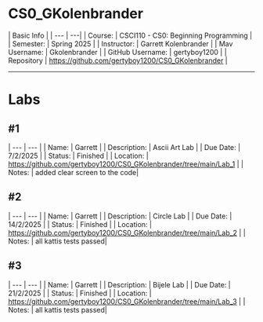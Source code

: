 # CS0_GKolenbrander
| Basic Info |
| --- | ---|
| Course: | CSCI110 - CS0: Beginning Programming |
| Semester: | Spring 2025 |
| Instructor: | Garrett Kolenbrander |
| Mav Username: | Gkolenbrander |
| GitHub Username: | gertyboy1200 |
| Repository | https://github.com/gertyboy1200/CS0_GKolenbrander |
___________________________________________________________________________________________________________
# Labs
## #1
| --- | --- |
| Name: | Garrett |
| Description: | Ascii Art Lab |
| Due Date: | 7/2/2025 |
| Status: | Finished |
| Location: | https://github.com/gertyboy1200/CS0_GKolenbrander/tree/main/Lab_1 |
| Notes: | added clear screen to the code|

## #2
| --- | --- |
| Name: | Garrett |
| Description: | Circle Lab |
| Due Date: | 14/2/2025 |
| Status: | Finished |
| Location: | https://github.com/gertyboy1200/CS0_GKolenbrander/tree/main/Lab_2 |
| Notes: | all kattis tests passed|

## #3
| --- | --- |
| Name: | Garrett |
| Description: | Bijele Lab |
| Due Date: | 21/2/2025 |
| Status: | Finished |
| Location: | https://github.com/gertyboy1200/CS0_GKolenbrander/tree/main/Lab_3 |
| Notes: | all kattis tests passed|
